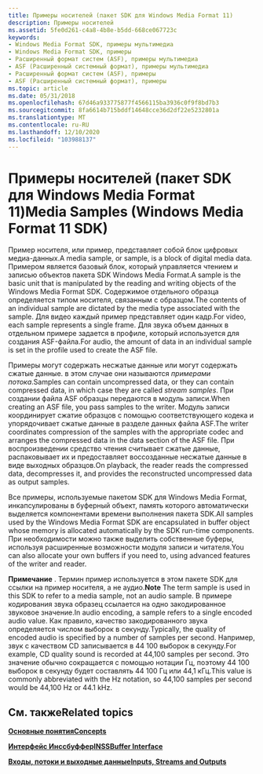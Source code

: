 ```yaml
---
title: Примеры носителей (пакет SDK для Windows Media Format 11)
description: Примеры носителей
ms.assetid: 5fe0d261-c4a8-4b8e-b5dd-668ce067723c
keywords:
- Windows Media Format SDK, примеры мультимедиа
- Windows Media Format SDK, примеры
- Расширенный формат систем (ASF), примеры мультимедиа
- ASF (Расширенный системный формат), примеры мультимедиа
- Расширенный формат систем (ASF), примеры
- ASF (Расширенный системный формат), примеры
ms.topic: article
ms.date: 05/31/2018
ms.openlocfilehash: 67d46a933775877f4566115ba3936c0f9f8bd7b3
ms.sourcegitcommit: 8fa6614b715bddf14648cce36d2df22e5232801a
ms.translationtype: MT
ms.contentlocale: ru-RU
ms.lasthandoff: 12/10/2020
ms.locfileid: "103988137"
---
```

# <a name="media-samples-windows-media-format-11-sdk"></a><span data-ttu-id="24965-109">Примеры носителей (пакет SDK для Windows Media Format 11)</span><span class="sxs-lookup"><span data-stu-id="24965-109">Media Samples (Windows Media Format 11 SDK)</span></span>

<span data-ttu-id="24965-110">Пример носителя, или пример, представляет собой блок цифровых медиа-данных.</span><span class="sxs-lookup"><span data-stu-id="24965-110">A media sample, or sample, is a block of digital media data.</span></span> <span data-ttu-id="24965-111">Примером является базовый блок, который управляется чтением и записью объектов пакета SDK Windows Media Format.</span><span class="sxs-lookup"><span data-stu-id="24965-111">A sample is the basic unit that is manipulated by the reading and writing objects of the Windows Media Format SDK.</span></span> <span data-ttu-id="24965-112">Содержимое отдельного образца определяется типом носителя, связанным с образцом.</span><span class="sxs-lookup"><span data-stu-id="24965-112">The contents of an individual sample are dictated by the media type associated with the sample.</span></span> <span data-ttu-id="24965-113">Для видео каждый пример представляет один кадр.</span><span class="sxs-lookup"><span data-stu-id="24965-113">For video, each sample represents a single frame.</span></span> <span data-ttu-id="24965-114">Для звука объем данных в отдельном примере задается в профиле, который используется для создания ASF-файла.</span><span class="sxs-lookup"><span data-stu-id="24965-114">For audio, the amount of data in an individual sample is set in the profile used to create the ASF file.</span></span>

<span data-ttu-id="24965-115">Примеры могут содержать несжатые данные или могут содержать сжатые данные. в этом случае они называются *примерами потока*.</span><span class="sxs-lookup"><span data-stu-id="24965-115">Samples can contain uncompressed data, or they can contain compressed data, in which case they are called *stream samples*.</span></span> <span data-ttu-id="24965-116">При создании файла ASF образцы передаются в модуль записи.</span><span class="sxs-lookup"><span data-stu-id="24965-116">When creating an ASF file, you pass samples to the writer.</span></span> <span data-ttu-id="24965-117">Модуль записи координирует сжатие образцов с помощью соответствующего кодека и упорядочивает сжатые данные в разделе данных файла ASF.</span><span class="sxs-lookup"><span data-stu-id="24965-117">The writer coordinates compression of the samples with the appropriate codec and arranges the compressed data in the data section of the ASF file.</span></span> <span data-ttu-id="24965-118">При воспроизведении средство чтения считывает сжатые данные, распаковывает их и предоставляет воссозданные несжатые данные в виде выходных образцов.</span><span class="sxs-lookup"><span data-stu-id="24965-118">On playback, the reader reads the compressed data, decompresses it, and provides the reconstructed uncompressed data as output samples.</span></span>

<span data-ttu-id="24965-119">Все примеры, используемые пакетом SDK для Windows Media Format, инкапсулированы в буферный объект, память которого автоматически выделяется компонентами времени выполнения пакета SDK.</span><span class="sxs-lookup"><span data-stu-id="24965-119">All samples used by the Windows Media Format SDK are encapsulated in buffer object whose memory is allocated automatically by the SDK run-time components.</span></span> <span data-ttu-id="24965-120">При необходимости можно также выделить собственные буферы, используя расширенные возможности модуля записи и читателя.</span><span class="sxs-lookup"><span data-stu-id="24965-120">You can also allocate your own buffers if you need to, using advanced features of the writer and reader.</span></span>

<span data-ttu-id="24965-121">**Примечание** . Термин пример используется в этом пакете SDK для ссылки на пример носителя, а не аудио.</span><span class="sxs-lookup"><span data-stu-id="24965-121">**Note** The term sample is used in this SDK to refer to a media sample, not an audio sample.</span></span> <span data-ttu-id="24965-122">В примере кодирования звука образец ссылается на одно закодированное звуковое значение.</span><span class="sxs-lookup"><span data-stu-id="24965-122">In audio encoding, a sample refers to a single encoded audio value.</span></span> <span data-ttu-id="24965-123">Как правило, качество закодированного звука определяется числом выборок в секунду.</span><span class="sxs-lookup"><span data-stu-id="24965-123">Typically, the quality of encoded audio is specified by a number of samples per second.</span></span> <span data-ttu-id="24965-124">Например, звук с качеством CD записывается в 44 100 выборок в секунду.</span><span class="sxs-lookup"><span data-stu-id="24965-124">For example, CD quality sound is recorded at 44,100 samples per second.</span></span> <span data-ttu-id="24965-125">Это значение обычно сокращается с помощью нотации Гц, поэтому 44 100 выборок в секунду будет составлять 44 100 Гц или 44,1 кГц.</span><span class="sxs-lookup"><span data-stu-id="24965-125">This value is commonly abbreviated with the Hz notation, so 44,100 samples per second would be 44,100 Hz or 44.1 kHz.</span></span>

## <a name="related-topics"></a><span data-ttu-id="24965-126">См. также</span><span class="sxs-lookup"><span data-stu-id="24965-126">Related topics</span></span>

<dl> <dt>

[<span data-ttu-id="24965-127">**Основные понятия**</span><span class="sxs-lookup"><span data-stu-id="24965-127">**Concepts**</span></span>](concepts.md)
</dt> <dt>

[<span data-ttu-id="24965-128">**Интерфейс Инссбуффер**</span><span class="sxs-lookup"><span data-stu-id="24965-128">**INSSBuffer Interface**</span></span>](/previous-versions/windows/desktop/api/wmsbuffer/nn-wmsbuffer-inssbuffer)
</dt> <dt>

[<span data-ttu-id="24965-129">**Входы, потоки и выходные данные**</span><span class="sxs-lookup"><span data-stu-id="24965-129">**Inputs, Streams and Outputs**</span></span>](inputs-streams-and-outputs.md)
</dt> </dl>

 

 




